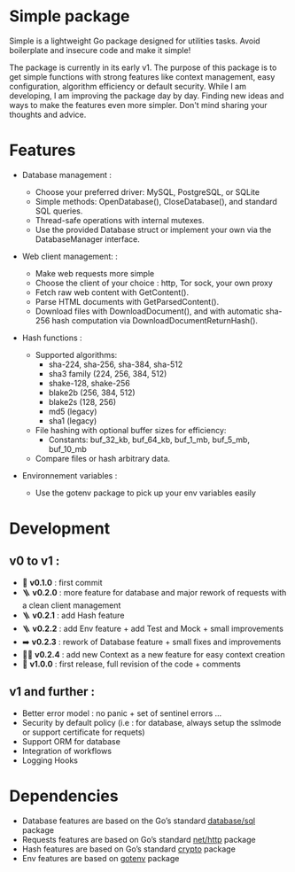 # Simple package

Simple is a lightweight Go package designed for utilities tasks. Avoid boilerplate and insecure code and make it simple!

The package is currently in its early v1. The purpose of this package is to get simple functions with strong features like context management, easy configuration, algorithm efficiency or default security.
While I am developing, I am improving the package day by day. Finding new ideas and ways to make the features even more simpler. Don't mind sharing your thoughts and advice.


# Features

- Database management :   
    - Choose your preferred driver: MySQL, PostgreSQL, or SQLite
    - Simple methods: OpenDatabase(), CloseDatabase(), and standard SQL queries.
    - Thread-safe operations with internal mutexes.
    - Use the provided Database struct or implement your own via the DatabaseManager interface.

- Web client management: :
    - Make web requests more simple 
    - Choose the client of your choice : http, Tor sock, your own proxy
    - Fetch raw web content with GetContent().
    - Parse HTML documents with GetParsedContent().
    - Download files with DownloadDocument(), and with automatic sha-256 hash computation via DownloadDocumentReturnHash().

- Hash functions :
    - Supported algorithms:
        - sha-224, sha-256, sha-384, sha-512
        - sha3 family (224, 256, 384, 512)
        - shake-128, shake-256
        - blake2b (256, 384, 512)
        - blake2s (128, 256)
        - md5 (legacy)
        - sha1 (legacy)
    - File hashing with optional buffer sizes for efficiency:
        - Constants: buf_32_kb, buf_64_kb, buf_1_mb, buf_5_mb, buf_10_mb
    - Compare files or hash arbitrary data.

- Environnement variables :
    - Use the gotenv package to pick up your env variables easily


# Development

## v0 to v1 :
- 🚩 **v0.1.0** : first commit
- 🪜 **v0.2.0** : more feature for database and major rework of requests with a clean client management
- 🪜 **v0.2.1** : add Hash feature
- 🪜 **v0.2.2** : add Env feature + add Test and Mock + small improvements
- ➡️ **v0.2.3** : rework of Database feature + small fixes and improvements
- 👷‍♂️ **v0.2.4** : add new Context as a new feature for easy context creation 
- 🏁 **v1.0.0** : first release, full revision of the code + comments

## v1 and further :

- Better error model : no panic + set of sentinel errors ...
- Security by default policy (i.e : for database, always setup the sslmode or support certificate for requets)
- Support ORM for database 
- Integration of workflows
- Logging Hooks


# Dependencies

- Database features are based on the Go’s standard [database/sql](https://pkg.go.dev/database/sql) package
- Requests features are based on Go’s standard [net/http](https://pkg.go.dev/net/http) package
- Hash features are based on Go’s standard [crypto](golang.org/x/crypto) package
- Env features are based on [gotenv](https://github.com/subosito/gotenv) package
